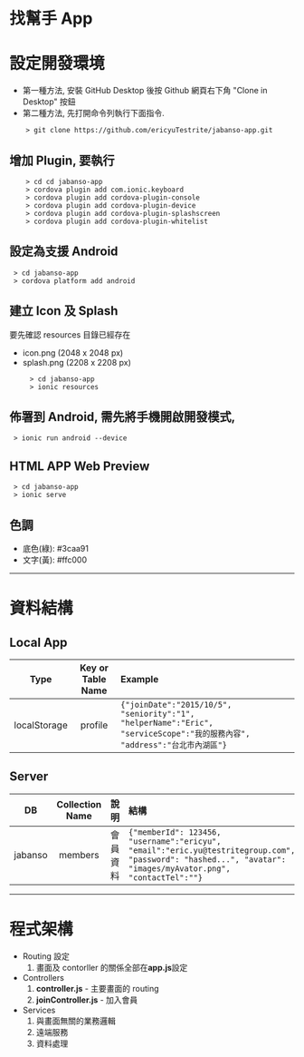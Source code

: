 # 找幫手 App

# 設定開發環境
* 第一種方法, 安裝 GitHub Desktop 後按 Github 網頁右下角 "Clone in Desktop" 按鈕
* 第二種方法, 先打開命令列執行下面指令.
~~~
    > git clone https://github.com/ericyuTestrite/jabanso-app.git
~~~

## 增加 Plugin, 要執行
~~~
    > cd cd jabanso-app
    > cordova plugin add com.ionic.keyboard
    > cordova plugin add cordova-plugin-console
    > cordova plugin add cordova-plugin-device
    > cordova plugin add cordova-plugin-splashscreen
    > cordova plugin add cordova-plugin-whitelist
~~~

## 設定為支援 Android 

     > cd jabanso-app
     > cordova platform add android

## 建立 Icon 及 Splash 
要先確認 resources 目錄已經存在 
* icon.png (2048 x 2048 px)
* splash.png (2208 x 2208 px)
~~~
     > cd jabanso-app
     > ionic resources
~~~
## 佈署到 Android, 需先將手機開啟開發模式, 
     > ionic run android --device
     
## HTML APP Web Preview
     > cd jabanso-app
     > ionic serve
## 色調 
* 底色(綠):  #3caa91
* 文字(黃):  #ffc000

***

# 資料結構
## Local App
| Type        | Key or Table  Name        | Example  |
| ------ |:-------:|:-----------|
| localStorage | profile |```{"joinDate":"2015/10/5", "seniority":"1", "helperName":"Eric", "serviceScope":"我的服務內容", "address":"台北市內湖區"}```|
## Server
| DB        | Collection Name        | 說明  |結構|
| ------------- |:-------------:|:-----|:-----|
| jabanso | members |會員資料|```{"memberId": 123456, "username":"ericyu", "email":"eric.yu@testritegroup.com", "password": "hashed...", "avatar": "images/myAvator.png", "contactTel":""}```|

***

# 程式架構
* Routing 設定
  1. 畫面及 contorller 的關係全部在**app.js**設定
* Controllers 
  1. **controller.js** - 主要畫面的 routing
  2. **joinController.js** - 加入會員
* Services
  1. 與畫面無關的業務邏輯
  2. 遠端服務
  3. 資料處理
